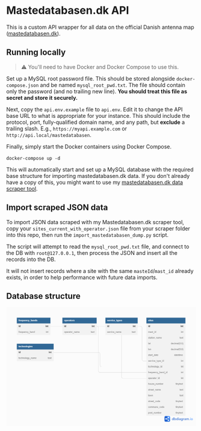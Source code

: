 # Mastedatabasen.dk API

This is a custom API wrapper for all data on the official Danish antenna map ([mastedatabasen.dk](https://mastedatabase.dk)).

## Running locally

> ⚠️ You'll need to have Docker and Docker Compose to use this.

Set up a MySQL root password file. This should be stored alongside `docker-compose.json` and be named `mysql_root_pwd.txt`. The file should contain only the password (and no trailing new line). **You should treat this file as secret and store it securely.**

Next, copy the `api.env.example` file to `api.env`. Edit it to change the API base URL to what is appropriate for your instance. This should include the protocol, port, fully-qualified domain name, and any path, but **exclude** a trailing slash. E.g., `https://myapi.example.com` or `http://api.local/mastedatabasen`.

Finally, simply start the Docker containers using Docker Compose.

```
docker-compose up -d
```

This will automatically start and set up a MySQL database with the required base structure for importing mastedatabasen.dk data. If you don't already have a copy of this, you might want to use my [mastedatabasen.dk data scraper tool](https://github.com/davwheat/mastedatabasen-dk-scraper).

## Import scraped JSON data

To import JSON data scraped with my Mastedatabasen.dk scraper tool, copy your `sites_current_with_operator.json` file from your scraper folder into this repo, then run the `import_mastedatabasen_dump.py` script.

The script will attempt to read the `mysql_root_pwd.txt` file, and connect to the DB with `root@127.0.0.1`, then process the JSON and insert all the records into the DB.

It will not insert records where a site with the same `masteId`/`mast_id` already exists, in order to help performance with future data imports.

## Database structure

![](./db_structure.png)
